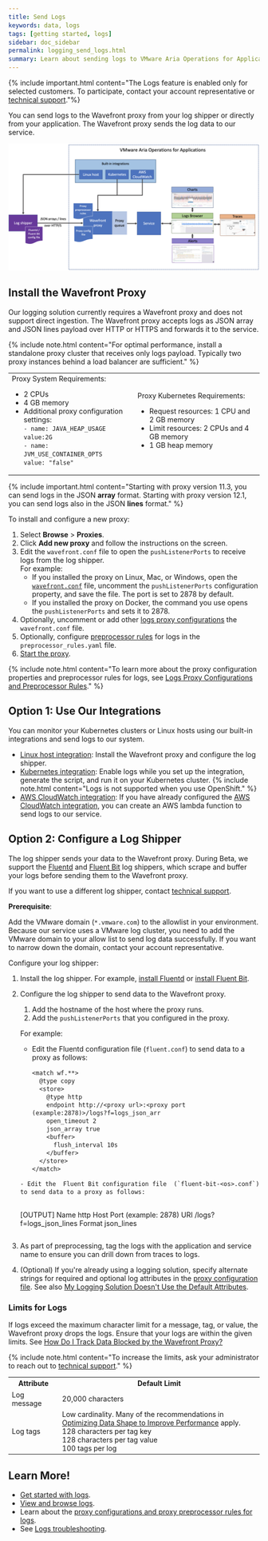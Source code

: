 ```yaml
---
title: Send Logs
keywords: data, logs
tags: [getting started, logs]
sidebar: doc_sidebar
permalink: logging_send_logs.html
summary: Learn about sending logs to VMware Aria Operations for Applications (formerly known as Tanzu Observability by Wavefront).
---
```


{% include important.html content="The Logs feature is enabled only for selected customers. To participate, contact your account representative or [technical support](wavefront_support_feedback.html#support)."%}

You can send logs to the Wavefront proxy from your log shipper or directly from your application. The Wavefront proxy sends the log data to our service.

![shows how data goes from the log shipper to the wavefront proxy and then to the Wavefront instance](images/logging_send_logs2.png)

## Install the Wavefront Proxy

Our logging solution currently requires a Wavefront proxy and does not support direct ingestion. The Wavefront proxy accepts logs as JSON array and JSON lines payload over HTTP or HTTPS and forwards it to the service.

{% include note.html content="For optimal performance, install a standalone proxy cluster that receives only logs payload. Typically two proxy instances behind a load balancer are sufficient." %}

<table style="width: 100;">
  <tr>
    <td width="50%" >
      Proxy System Requirements:
      <ul><li>2 CPUs</li>
      <li>4 GB memory</li>
      <li>Additional proxy configuration settings:
<code>
- name: JAVA_HEAP_USAGE
value:2G
- name: JVM_USE_CONTAINER_OPTS
value: "false"</code>
      </li>
      </ul>
    </td>
    <td width="50%" >
      Proxy Kubernetes Requirements:
      <ul><li>Request resources: 1 CPU and 2 GB memory</li>
      <li>Limit resources: 2 CPUs and 4 GB memory</li>
      <li>1 GB heap memory</li></ul>
    </td>
  </tr>
</table>

{% include important.html content="Starting with proxy version 11.3, you can send logs in the JSON **array** format. Starting with proxy version 12.1, you can send logs also in the JSON **lines** format." %}

To install and configure a new proxy:

1. Select **Browse** > **Proxies**.
1. Click **Add new proxy** and follow the instructions on the screen.
1. Edit the `wavefront.conf` file to open the `pushListenerPorts` to receive logs from the log shipper.
    <br/>For example:
    * If you installed the proxy on Linux, Mac, or Windows, open the [`wavefront.conf`](proxies_configuring.html#proxy-file-paths) file, uncomment the `pushListenerPorts` configuration property, and save the file. The port is set to 2878 by default.
    * If you installed the proxy on Docker, the command you use opens the `pushListenerPorts` and sets it to 2878.
1. Optionally, uncomment or add other [logs proxy configurations](logging_proxy_configurations.html#proxy-configuration-properties-for-logs) the `wavefront.conf` file.
1. Optionally, configure [preprocessor rules](logging_proxy_configurations.html#proxy-preprocessor-rules-for-logs) for logs in the `preprocessor_rules.yaml` file.
1. [Start the proxy](proxies_installing.html#start-and-stop-a-proxy).

{% include note.html content="To learn more about the proxy configuration properties and preprocessor rules for logs, see [Logs Proxy Configurations and Preprocessor Rules](logging_proxy_configurations.html)." %}

## Option 1: Use Our Integrations

You can monitor your Kubernetes clusters or Linux hosts using our built-in integrations and send logs to our system.

* [Linux host integration](linux.html#linux-logs-setup): Install the Wavefront proxy and configure the log shipper.
* [Kubernetes integration](kubernetes.html#kubernetes-quick-install-using-the-kubernetes-operator): Enable logs while you set up the integration, generate the script, and run it on your Kubernetes cluster. 
  {% include note.html content="Logs is not supported when you use OpenShift." %}
* [AWS CloudWatch integration](ntegrations_aws_metrics.html#setup-for-ingesting-aws-cloudwatch-logs): If you have already configured the [AWS CloudWatch integration](integrations_aws_metrics.html#cloudwatch-integration-details), you can create an AWS lambda function to send logs to our service.

## Option 2: Configure a Log Shipper

The log shipper sends your data to the Wavefront proxy. During Beta, we support the [Fluentd](https://docs.fluentd.org/) and [Fluent Bit](https://docs.fluentbit.io/) log shippers, which scrape and buffer your logs before sending them to the Wavefront proxy.

If you want to use a different log shipper, contact [technical support](https://docs.wavefront.com/wavefront_support_feedback.html#support).

**Prerequisite**:

Add the VMware domain (`*.vmware.com`) to the allowlist in your environment. Because our service uses a VMware log cluster, you need to add the VMware domain to your allow list to send log data successfully. If you want to narrow down the domain, contact your account representative.

Configure your log shipper:
  1. Install the log shipper. For example, [install Fluentd](https://docs.fluentd.org/installation) or [install Fluent Bit](https://docs.fluentbit.io/manual/installation/getting-started-with-fluent-bit).

  1. Configure the log shipper to send data to the Wavefront proxy.

     1. Add the hostname of the host where the proxy runs.
     1. Add the `pushListenerPorts` that you configured in the proxy.
         
     For example:
     - Edit the  Fluentd configuration file (`fluent.conf`) to send data to a proxy as follows:
    
       ```
       <match wf.**>
         @type copy
         <store>
           @type http
           endpoint http://<proxy url>:<proxy port (example:2878)>/logs?f=logs_json_arr
           open_timeout 2
           json_array true
           <buffer>
             flush_interval 10s
           </buffer>
         </store>
       </match>
     ```
     - Edit the  Fluent Bit configuration file  (`fluent-bit-<os>.conf`) to send data to a proxy as follows:
    
       ```
       [OUTPUT]
           Name http
           Host <proxy url>
           Port <proxy port>(example: 2878)
           URI /logs?f=logs_json_lines
           Format json_lines
       ```
  1. As part of preprocessing, tag the logs with the application and service name to ensure you can drill down from traces to logs.
  2. (Optional) If you're already using a logging solution, specify alternate strings for required and optional log attributes in the [proxy configuration file](logging_proxy_configurations.html). See also [My Logging Solution Doesn't Use the Default Attributes](logging_faq.html#my-logging-solution-doesnt-use-the-default-attributes).

### Limits for Logs

If logs exceed the maximum character limit for a message, tag, or value, the Wavefront proxy drops the logs. Ensure that your logs are within the given limits. See [How Do I Track Data Blocked by the Wavefront Proxy?](logging_faq.html#how-do-i-track-data-blocked-by-the-wavefront-proxy)

{% include note.html content="To increase the limits, ask your administrator to reach out to [technical support](https://docs.wavefront.com/wavefront_support_feedback.html#support)." %}

<table style="width: 100;">
  <tr>
    <th width="20%">
      Attribute
    </th>
    <th width="80%">
      Default Limit
    </th>
  </tr>
  <tr>
    <td>
      Log message
    </td>
    <td>
      20,000 characters
    </td>
  </tr>
  <tr>
    <td>
      Log tags
    </td>
    <td>
      Low cardinality. Many of the recommendations in <a href="optimize_data_shape.html">Optimizing Data Shape to Improve Performance</a> apply.<br/>
      128 characters per tag key<br/>
      128 characters per tag value<br/>
      100 tags per log
    </td>
  </tr>
</table>

<!--- Repeat from logging_overview. There are links below already. I recommend we cut this.
## Map the Traces and Metrics to Logs

To get the unified observability experience and drill down from traces to logs and metrics in dashboards or charts to logs, you need to update your settings so that your traces and metrics map to the logs sent from your application. Contact [technical support](wavefront_support_feedback.html#support) to update the settings.

## View Logs

When the data is in Tanzu Observability, you can use the Logs Browser to filter and search logs, and drill into logs from charts, alerts, Application Map page, and the Traces Browser. See [View Logs and Troubleshoot](logging_overview.html#view-logs-and-troubleshoot).
--->

## Learn More!

* [Get started with logs](logging_overview.html).
* [View and browse logs](logging_log_browser.html).
* Learn about the [proxy configurations and proxy preprocessor rules for logs](logging_proxy_configurations.html).
* See [Logs troubleshooting](logging_faq.html).

<!---
[Try out the demo app tutorial on GitHub](https://github.com/wavefrontHQ/demo-app) to send logs to Tanzu Observability.
--->
